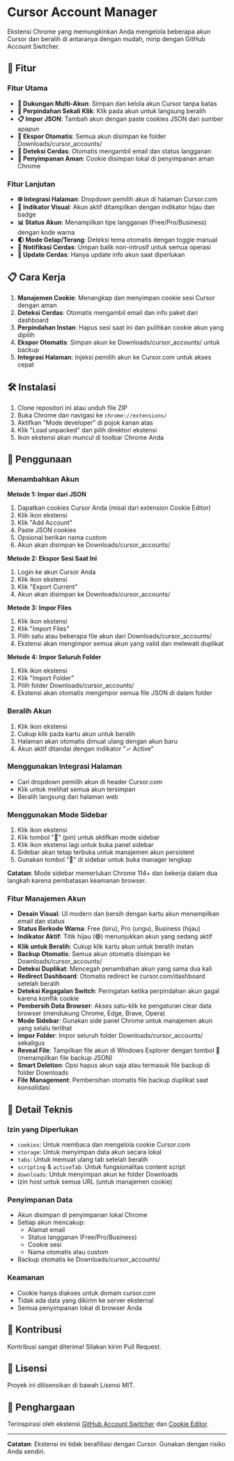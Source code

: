 # Cursor Account Manager

Ekstensi Chrome yang memungkinkan Anda mengelola beberapa akun Cursor dan beralih di antaranya dengan mudah, mirip dengan GitHub Account Switcher.

## 🚀 Fitur

### Fitur Utama

- **👤 Dukungan Multi-Akun**: Simpan dan kelola akun Cursor tanpa batas
- **🔄 Perpindahan Sekali Klik**: Klik pada akun untuk langsung beralih
- **📋 Impor JSON**: Tambah akun dengan paste cookies JSON dari sumber apapun
- **💾 Ekspor Otomatis**: Semua akun disimpan ke folder Downloads/cursor_accounts/
- **📧 Deteksi Cerdas**: Otomatis mengambil email dan status langganan
- **🔐 Penyimpanan Aman**: Cookie disimpan lokal di penyimpanan aman Chrome

### Fitur Lanjutan

- **🌐 Integrasi Halaman**: Dropdown pemilih akun di halaman Cursor.com
- **🚦 Indikator Visual**: Akun aktif ditampilkan dengan indikator hijau dan badge
- **📊 Status Akun**: Menampilkan tipe langganan (Free/Pro/Business) dengan kode warna
- **🌓 Mode Gelap/Terang**: Deteksi tema otomatis dengan toggle manual
- **🔔 Notifikasi Cerdas**: Umpan balik non-intrusif untuk semua operasi
- **🎯 Update Cerdas**: Hanya update info akun saat diperlukan

## 📋 Cara Kerja

1. **Manajemen Cookie**: Menangkap dan menyimpan cookie sesi Cursor dengan aman
2. **Deteksi Cerdas**: Otomatis mengambil email dan info paket dari dashboard
3. **Perpindahan Instan**: Hapus sesi saat ini dan pulihkan cookie akun yang dipilih
4. **Ekspor Otomatis**: Simpan akun ke Downloads/cursor_accounts/ untuk backup
5. **Integrasi Halaman**: Injeksi pemilih akun ke Cursor.com untuk akses cepat

## 🛠️ Instalasi

1. Clone repositori ini atau unduh file ZIP
2. Buka Chrome dan navigasi ke `chrome://extensions/`
3. Aktifkan "Mode developer" di pojok kanan atas
4. Klik "Load unpacked" dan pilih direktori ekstensi
5. Ikon ekstensi akan muncul di toolbar Chrome Anda

## 📖 Penggunaan

### Menambahkan Akun

**Metode 1: Impor dari JSON**

1. Dapatkan cookies Cursor Anda (misal dari extension Cookie Editor)
2. Klik ikon ekstensi
3. Klik "Add Account"
4. Paste JSON cookies
5. Opsional berikan nama custom
6. Akun akan disimpan ke Downloads/cursor_accounts/

**Metode 2: Ekspor Sesi Saat Ini**

1. Login ke akun Cursor Anda
2. Klik ikon ekstensi
3. Klik "Export Current"
4. Akun akan disimpan ke Downloads/cursor_accounts/

**Metode 3: Impor Files**

1. Klik ikon ekstensi
2. Klik "Import Files"
3. Pilih satu atau beberapa file akun dari Downloads/cursor_accounts/
4. Ekstensi akan mengimpor semua akun yang valid dan melewati duplikat

**Metode 4: Impor Seluruh Folder**

1. Klik ikon ekstensi
2. Klik "Import Folder"
3. Pilih folder Downloads/cursor_accounts/
4. Ekstensi akan otomatis mengimpor semua file JSON di dalam folder

### Beralih Akun

1. Klik ikon ekstensi
2. Cukup klik pada kartu akun untuk beralih
3. Halaman akan otomatis dimuat ulang dengan akun baru
4. Akun aktif ditandai dengan indikator "✓ Active"

### Menggunakan Integrasi Halaman

- Cari dropdown pemilih akun di header Cursor.com
- Klik untuk melihat semua akun tersimpan
- Beralih langsung dari halaman web

### Menggunakan Mode Sidebar

1. Klik ikon ekstensi
2. Klik tombol "📌" (pin) untuk aktifkan mode sidebar
3. Klik ikon ekstensi lagi untuk buka panel sidebar
4. Sidebar akan tetap terbuka untuk manajemen akun persistent
5. Gunakan tombol "🔗" di sidebar untuk buka manager lengkap

**Catatan**: Mode sidebar memerlukan Chrome 114+ dan bekerja dalam dua langkah karena pembatasan keamanan browser.

### Fitur Manajemen Akun

- **Desain Visual**: UI modern dan bersih dengan kartu akun menampilkan email dan status
- **Status Berkode Warna**: Free (biru), Pro (ungu), Business (hijau)
- **Indikator Aktif**: Titik hijau (🟢) menunjukkan akun yang sedang aktif
- **Klik untuk Beralih**: Cukup klik kartu akun untuk beralih instan
- **Backup Otomatis**: Semua akun otomatis disimpan ke Downloads/cursor_accounts/
- **Deteksi Duplikat**: Mencegah penambahan akun yang sama dua kali
- **Redirect Dashboard**: Otomatis redirect ke cursor.com/dashboard setelah beralih
- **Deteksi Kegagalan Switch**: Peringatan ketika perpindahan akun gagal karena konflik cookie
- **Pembersih Data Browser**: Akses satu-klik ke pengaturan clear data browser (mendukung Chrome, Edge, Brave, Opera)
- **Mode Sidebar**: Gunakan side panel Chrome untuk manajemen akun yang selalu terlihat
- **Impor Folder**: Impor seluruh folder Downloads/cursor_accounts/ sekaligus
- **Reveal File**: Tampilkan file akun di Windows Explorer dengan tombol 📁 (menampilkan file backup JSON)
- **Smart Deletion**: Opsi hapus akun saja atau termasuk file backup di folder Downloads
- **File Management**: Pembersihan otomatis file backup duplikat saat konsolidasi

## 🔧 Detail Teknis

### Izin yang Diperlukan

- `cookies`: Untuk membaca dan mengelola cookie Cursor.com
- `storage`: Untuk menyimpan data akun secara lokal
- `tabs`: Untuk memuat ulang tab setelah beralih
- `scripting` & `activeTab`: Untuk fungsionalitas content script
- `downloads`: Untuk menyimpan akun ke folder Downloads
- Izin host untuk semua URL (untuk manajemen cookie)

### Penyimpanan Data

- Akun disimpan di penyimpanan lokal Chrome
- Setiap akun mencakup:
  - Alamat email
  - Status langganan (Free/Pro/Business)
  - Cookie sesi
  - Nama otomatis atau custom
- Backup otomatis ke Downloads/cursor_accounts/

### Keamanan

- Cookie hanya diakses untuk domain cursor.com
- Tidak ada data yang dikirim ke server eksternal
- Semua penyimpanan lokal di browser Anda

## 🤝 Kontribusi

Kontribusi sangat diterima! Silakan kirim Pull Request.

## 📄 Lisensi

Proyek ini dilisensikan di bawah Lisensi MIT.

## 🙏 Penghargaan

Terinspirasi oleh ekstensi [GitHub Account Switcher](https://github.com/yuezk/github-account-switcher) dan [Cookie Editor](https://github.com/Moustachauve/cookie-editor).

---

**Catatan**: Ekstensi ini tidak berafiliasi dengan Cursor. Gunakan dengan risiko Anda sendiri.
